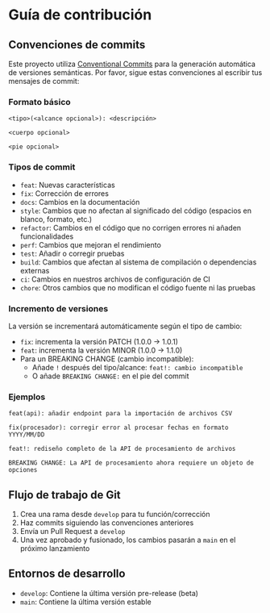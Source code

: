 # Guía de contribución

## Convenciones de commits

Este proyecto utiliza [Conventional Commits](https://www.conventionalcommits.org/) para la generación automática de versiones semánticas. Por favor, sigue estas convenciones al escribir tus mensajes de commit:

### Formato básico

```
<tipo>(<alcance opcional>): <descripción>

<cuerpo opcional>

<pie opcional>
```

### Tipos de commit

- `feat`: Nuevas características
- `fix`: Corrección de errores
- `docs`: Cambios en la documentación
- `style`: Cambios que no afectan al significado del código (espacios en blanco, formato, etc.)
- `refactor`: Cambios en el código que no corrigen errores ni añaden funcionalidades
- `perf`: Cambios que mejoran el rendimiento
- `test`: Añadir o corregir pruebas
- `build`: Cambios que afectan al sistema de compilación o dependencias externas
- `ci`: Cambios en nuestros archivos de configuración de CI
- `chore`: Otros cambios que no modifican el código fuente ni las pruebas

### Incremento de versiones

La versión se incrementará automáticamente según el tipo de cambio:

- `fix`: incrementa la versión PATCH (1.0.0 → 1.0.1)
- `feat`: incrementa la versión MINOR (1.0.0 → 1.1.0)
- Para un BREAKING CHANGE (cambio incompatible):
  - Añade `!` después del tipo/alcance: `feat!: cambio incompatible`
  - O añade `BREAKING CHANGE:` en el pie del commit

### Ejemplos

```
feat(api): añadir endpoint para la importación de archivos CSV

fix(procesador): corregir error al procesar fechas en formato YYYY/MM/DD

feat!: rediseño completo de la API de procesamiento de archivos

BREAKING CHANGE: La API de procesamiento ahora requiere un objeto de opciones
```

## Flujo de trabajo de Git

1. Crea una rama desde `develop` para tu función/corrección
2. Haz commits siguiendo las convenciones anteriores
3. Envía un Pull Request a `develop`
4. Una vez aprobado y fusionado, los cambios pasarán a `main` en el próximo lanzamiento

## Entornos de desarrollo

- `develop`: Contiene la última versión pre-release (beta)
- `main`: Contiene la última versión estable
